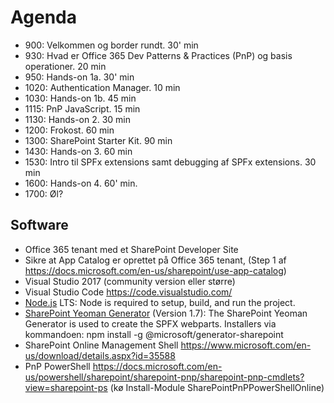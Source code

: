 # Agenda
- 900: Velkommen og border rundt. 30' min
- 930: Hvad er Office 365 Dev Patterns & Practices (PnP) og basis operationer. 20 min
- 950: Hands-on 1a. 30' min
- 1020: Authentication Manager. 10 min
- 1030: Hands-on 1b. 45 min
- 1115: PnP JavaScript. 15 min
- 1130: Hands-on 2. 30 min
- 1200: Frokost. 60 min
- 1300: SharePoint Starter Kit. 90 min
- 1430: Hands-on 3. 60 min
- 1530: Intro til SPFx extensions samt debugging af SPFx extensions. 30 min
- 1600: Hands-on 4. 60' min.
- 1700: Øl?

## Software
- Office 365 tenant med et SharePoint Developer Site
- Sikre at App Catalog er oprettet på Office 365 tenant, (Step 1 af https://docs.microsoft.com/en-us/sharepoint/use-app-catalog)
- Visual Studio 2017 (community version eller større)
- Visual Studio Code https://code.visualstudio.com/
- [Node.js](https://nodejs.org/) LTS: Node is required to setup, build, and run the project.
- [SharePoint Yeoman Generator](https://www.npmjs.com/package/@microsoft/generator-sharepoint) (Version 1.7): The SharePoint Yeoman Generator is used to create the SPFX webparts. Installers via kommandoen:
   npm install -g @microsoft/generator-sharepoint
- SharePoint Online Management Shell https://www.microsoft.com/en-us/download/details.aspx?id=35588
- PnP PowerShell  https://docs.microsoft.com/en-us/powershell/sharepoint/sharepoint-pnp/sharepoint-pnp-cmdlets?view=sharepoint-ps (kø Install-Module      SharePointPnPPowerShellOnline)
